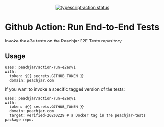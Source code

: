 <p align="center">
  <a href="https://github.com/peachjar/action-run-e2e/actions"><img alt="typescript-action status" src="https://github.com/peachjar/action-run-e2e/workflows/build-test/badge.svg"></a>
</p>

# Github Action: Run End-to-End Tests

Invoke the e2e tests on the Peachjar E2E Tests repository.

## Usage

```
uses: peachjar/action-run-e2e@v1
with:
  token: ${{ secrets.GITHUB_TOKEN }}
  domain: peachjar.com
```

If you want to invoke a specific tagged version of the tests:

```
uses: peachjar/action-run-e2e@v1
with:
  token: ${{ secrets.GITHUB_TOKEN }}
  domain: peachjar.com
  target: verified-20200229 # a Docker tag in the peachjar-tests package repo.
```
